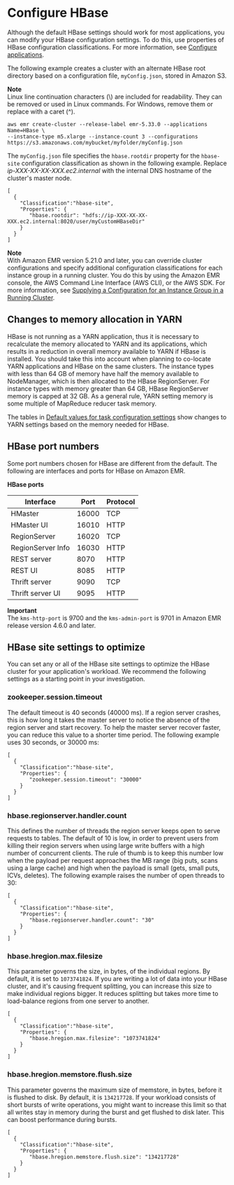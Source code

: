 # Configure HBase<a name="emr-hbase-configure"></a>

Although the default HBase settings should work for most applications, you can modify your HBase configuration settings\. To do this, use properties of HBase configuration classifications\. For more information, see [Configure applications](emr-configure-apps.md)\.

The following example creates a cluster with an alternate HBase root directory based on a configuration file, `myConfig.json`, stored in Amazon S3\.

**Note**  
Linux line continuation characters \(\\\) are included for readability\. They can be removed or used in Linux commands\. For Windows, remove them or replace with a caret \(^\)\.

```
aws emr create-cluster --release-label emr-5.33.0 --applications Name=HBase \
--instance-type m5.xlarge --instance-count 3 --configurations https://s3.amazonaws.com/mybucket/myfolder/myConfig.json
```

The `myConfig.json` file specifies the `hbase.rootdir` property for the `hbase-site` configuration classification as shown in the following example\. Replace *ip\-XXX\-XX\-XX\-XXX\.ec2\.internal* with the internal DNS hostname of the cluster's master node\.

```
[
  {
    "Classification":"hbase-site",
    "Properties": {
       "hbase.rootdir": "hdfs://ip-XXX-XX-XX-XXX.ec2.internal:8020/user/myCustomHBaseDir"
    }
  }
]
```

**Note**  
With Amazon EMR version 5\.21\.0 and later, you can override cluster configurations and specify additional configuration classifications for each instance group in a running cluster\. You do this by using the Amazon EMR console, the AWS Command Line Interface \(AWS CLI\), or the AWS SDK\. For more information, see [Supplying a Configuration for an Instance Group in a Running Cluster](https://docs.aws.amazon.com/emr/latest/ReleaseGuide/emr-configure-apps-running-cluster.html)\.

## Changes to memory allocation in YARN<a name="emr-hbase-configure-yarn"></a>

HBase is not running as a YARN application, thus it is necessary to recalculate the memory allocated to YARN and its applications, which results in a reduction in overall memory available to YARN if HBase is installed\. You should take this into account when planning to co\-locate YARN applications and HBase on the same clusters\. The instance types with less than 64 GB of memory have half the memory available to NodeManager, which is then allocated to the HBase RegionServer\. For instance types with memory greater than 64 GB, HBase RegionServer memory is capped at 32 GB\. As a general rule, YARN setting memory is some multiple of MapReduce reducer task memory\.

The tables in [Default values for task configuration settings](emr-hadoop-task-config.md#emr-hadoop-task-jvm) show changes to YARN settings based on the memory needed for HBase\.

## HBase port numbers<a name="emr-hbase-ports"></a>

Some port numbers chosen for HBase are different from the default\. The following are interfaces and ports for HBase on Amazon EMR\.


**HBase ports**  

| Interface | Port | Protocol | 
| --- | --- | --- | 
| HMaster | 16000 | TCP | 
| HMaster UI | 16010 | HTTP | 
| RegionServer | 16020 | TCP | 
| RegionServer Info | 16030 | HTTP | 
| REST server | 8070 | HTTP | 
| REST UI | 8085 | HTTP | 
| Thrift server | 9090 | TCP | 
| Thrift server UI | 9095 | HTTP | 

**Important**  
The `kms-http-port` is 9700 and the `kms-admin-port` is 9701 in Amazon EMR release version 4\.6\.0 and later\.

## HBase site settings to optimize<a name="emr-hbase-settings-optimize"></a>

You can set any or all of the HBase site settings to optimize the HBase cluster for your application's workload\. We recommend the following settings as a starting point in your investigation\.

### zookeeper\.session\.timeout<a name="emr-hbase-zookeeper.session.timeout"></a>

The default timeout is 40 seconds \(40000 ms\)\. If a region server crashes, this is how long it takes the master server to notice the absence of the region server and start recovery\. To help the master server recover faster, you can reduce this value to a shorter time period\. The following example uses 30 seconds, or 30000 ms: 

```
[
  {
    "Classification":"hbase-site",
    "Properties": {
       "zookeeper.session.timeout": "30000"
    }
  }
]
```

### hbase\.regionserver\.handler\.count<a name="emr-hbase-hbase.regionserver.handler.count"></a>

This defines the number of threads the region server keeps open to serve requests to tables\. The default of 10 is low, in order to prevent users from killing their region servers when using large write buffers with a high number of concurrent clients\. The rule of thumb is to keep this number low when the payload per request approaches the MB range \(big puts, scans using a large cache\) and high when the payload is small \(gets, small puts, ICVs, deletes\)\. The following example raises the number of open threads to 30: 

```
[
  {
    "Classification":"hbase-site",
    "Properties": {
       "hbase.regionserver.handler.count": "30"
    }
  }
]
```

### hbase\.hregion\.max\.filesize<a name="emr-hbase-hbase.hregion.max.filesize"></a>

This parameter governs the size, in bytes, of the individual regions\. By default, it is set to `1073741824`\. If you are writing a lot of data into your HBase cluster, and it's causing frequent splitting, you can increase this size to make individual regions bigger\. It reduces splitting but takes more time to load\-balance regions from one server to another\. 

```
[
  {
    "Classification":"hbase-site",
    "Properties": {
       "hbase.hregion.max.filesize": "1073741824"
    }
  }
]
```

### hbase\.hregion\.memstore\.flush\.size<a name="emr-hbase-hbase.hregion.memstore.flush.size"></a>

This parameter governs the maximum size of memstore, in bytes, before it is flushed to disk\. By default, it is `134217728`\. If your workload consists of short bursts of write operations, you might want to increase this limit so that all writes stay in memory during the burst and get flushed to disk later\. This can boost performance during bursts\. 

```
[
  {
    "Classification":"hbase-site",
    "Properties": {
       "hbase.hregion.memstore.flush.size": "134217728"
    }
  }
]
```